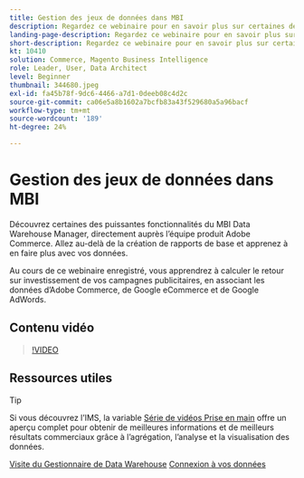 ```yaml
---
title: Gestion des jeux de données dans MBI
description: Regardez ce webinaire pour en savoir plus sur certaines des puissantes fonctionnalités du gestionnaire de Data Warehouse de l’IMS.
landing-page-description: Regardez ce webinaire pour en savoir plus sur certaines des puissantes fonctionnalités du gestionnaire de Data Warehouse de l’IMS.
short-description: Regardez ce webinaire pour en savoir plus sur certaines des puissantes fonctionnalités du gestionnaire de Data Warehouse de l’IMS.
kt: 10410
solution: Commerce, Magento Business Intelligence
role: Leader, User, Data Architect
level: Beginner
thumbnail: 344680.jpeg
exl-id: fa45b78f-9dc6-4466-a7d1-0deeb08c4d2c
source-git-commit: ca06e5a8b1602a7bcfb83a43f529680a5a96bacf
workflow-type: tm+mt
source-wordcount: '189'
ht-degree: 24%

---
```


# Gestion des jeux de données dans MBI

Découvrez certaines des puissantes fonctionnalités du MBI Data Warehouse Manager, directement auprès l’équipe produit Adobe Commerce. Allez au-delà de la création de rapports de base et apprenez à en faire plus avec vos données.

Au cours de ce webinaire enregistré, vous apprendrez à calculer le retour sur investissement de vos campagnes publicitaires, en associant les données d’Adobe Commerce, de Google eCommerce et de Google AdWords.

## Contenu vidéo

>[!VIDEO](https://video.tv.adobe.com/v/344680?quality=12&learn=on)

## Ressources utiles

>[!TIP]
>
>Si vous découvrez l’IMS, la variable [Série de vidéos Prise en main](https://experienceleague.adobe.com/docs/commerce-learn/tutorials/mbi/introduction/1-overview.html) offre un aperçu complet pour obtenir de meilleures informations et de meilleurs résultats commerciaux grâce à l’agrégation, l’analyse et la visualisation des données.

[Visite du Gestionnaire de Data Warehouse](https://experienceleague.adobe.com/docs/commerce-business-intelligence/mbi/analyze/warehouse-manager/tour-dwm.html)
[Connexion à vos données](https://experienceleague.adobe.com/docs/commerce-business-intelligence/mbi/analyze/connecting/connecting-data.html)
